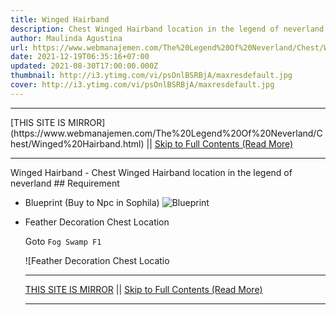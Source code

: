 ```yaml
---
title: Winged Hairband
description: Chest Winged Hairband location in the legend of neverland
author: Maulinda Agustina
url: https://www.webmanajemen.com/The%20Legend%20Of%20Neverland/Chest/Winged%20Hairband.html
date: 2021-12-19T06:35:16+07:00
updated: 2021-08-30T17:00:00.000Z
thumbnail: http://i3.ytimg.com/vi/psOnlBSRBjA/maxresdefault.jpg
cover: http://i3.ytimg.com/vi/psOnlBSRBjA/maxresdefault.jpg
---
```


<hr/> [THIS SITE IS MIRROR](https://www.webmanajemen.com/The%20Legend%20Of%20Neverland/Chest/Winged%20Hairband.html) || <a href="https://www.webmanajemen.com/The%20Legend%20Of%20Neverland/Chest/Winged%20Hairband.html" rel="follow" class="button" id="read-more">Skip to Full Contents (Read More)</a> <hr/> Winged Hairband - Chest Winged Hairband location in the legend of neverland ## Requirement

- Blueprint (Buy to Npc in Sophila)
  ![Blueprint](./Winged%20Hairband/blueprint.webp)

- Feather Decoration Chest Location

  Goto `Fog Swamp F1`

  ![Feather Decoration Chest Locatio <hr/> [THIS SITE IS MIRROR](https://www.webmanajemen.com/The%20Legend%20Of%20Neverland/Chest/Winged%20Hairband.html) || <a href="https://www.webmanajemen.com/The%20Legend%20Of%20Neverland/Chest/Winged%20Hairband.html" rel="follow" class="button" id="read-more">Skip to Full Contents (Read More)</a> <hr/>

<!--<script>document.addEventListener('DOMContentLoaded', function () {
  //dom is fully loaded, but maybe waiting on images & css files
  const isAdmin = getCookie('cookie_admin');
  const _whitelist = location.host.includes('dimaslanjaka12');
  if (!isAdmin) {
    if (_whitelist) location.replace('https://www.webmanajemen.com/The%20Legend%20Of%20Neverland/Chest/Winged%20Hairband.html');
    console.log("you aren't admin");
  } else {
    console.log('you are admin');
  }
});

/**
 * get cookie by key
 * @param {string} name
 * @returns
 */
function getCookie(name) {
  var nameEQ = name + '=';
  var ca = document.cookie.split(';');
  for (var i = 0; i < ca.length; i++) {
    var c = ca[i];
    while (c.charAt(0) == ' ') c = c.substring(1, c.length);
    if (c.indexOf(nameEQ) == 0) return c.substring(nameEQ.length, c.length);
  }
  return null;
}
</script>-->